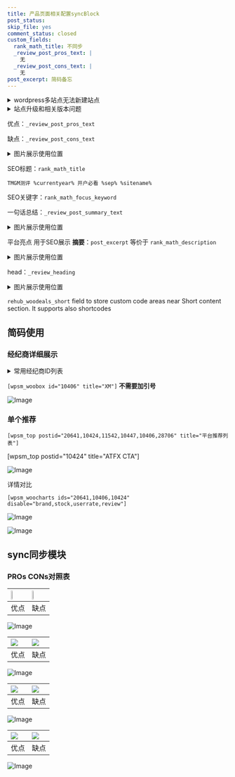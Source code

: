 ```yaml
---
title: 产品页面相关配置syncBlock
post_status: 
skip_file: yes
comment_status: closed
custom_fields:
  rank_math_title: 不同步
  _review_post_pros_text: |
    无
  _review_post_cons_text: |
    无
post_excerpt: 简码备忘
---
```

<details><summary>wordpress多站点无法新建站点</summary>

<li>和报错需要清理cookies一样的原因</li>
<li>wp-config.php里面<code>define( 'SUBDOMAIN_INSTALL', false );//子域名安装</code></li>
<li>新建子站点是用<code>define( 'SUBDOMAIN_INSTALL', true);//子域名安装</code> 完成以后，改成<code>false</code></li>
</details>

<details><summary>站点升级和相关版本问题</summary>

<p>wordpress：5.9.9
woocommerce：7.5.1
出现问题的地方：主题选项里面>><strong>Product layout >>compact style</strong></p>
<p>如何出现没有用过的字段 导致无法保存。先导出配置 然后进行修改，后面再次恢复即可。</p>
<p>出现部分字段无法显示时，需要返回默认布局后，对产品进行保存就好了。</p>
<p></p>
</details>

优点：`_review_post_pros_text`

缺点：`_review_post_cons_text`

<details><summary>图片展示使用位置</summary>

<img src="https://prod-files-secure.s3.us-west-2.amazonaws.com/39ed1227-6d7d-4570-be36-9ccd4a2c4241/f51d3d83-55d4-4bdf-9604-f37ec77ab556/Untitled.png?X-Amz-Algorithm=AWS4-HMAC-SHA256&X-Amz-Content-Sha256=UNSIGNED-PAYLOAD&X-Amz-Credential=ASIAZI2LB4663EIOIMTD%2F20250626%2Fus-west-2%2Fs3%2Faws4_request&X-Amz-Date=20250626T045516Z&X-Amz-Expires=3600&X-Amz-Security-Token=IQoJb3JpZ2luX2VjEF0aCXVzLXdlc3QtMiJHMEUCIDD8VM8pgqROuMbKii4NXhJizYXVCGoi4rSzqxvilqloAiEA8VFKgLVD%2B4ZIKVxu5RGyLr82oqFpJaPJVmV2jRedjfUq%2FwMIVRAAGgw2Mzc0MjMxODM4MDUiDLFoAj9Nc3LF5Jo4hyrcA8UB4VZE%2B4Yn%2F5D6Zrm9S0uD9wEFuKdfVjS6PMUUPP2srzfBtPAxMw3%2Fybq0kiUrCTbv99qmCii%2FWXsxcUjapi5WbIUxm2RrfV7LGUHtJPQb%2BOXwpP%2BrvJ8gr%2F0HjFbiLpgIEla0nFPl%2BGOAUdw0A2UE1uNMVANjfC2FmLLsHnv%2F98hIQuFY%2FDhx2UllNN4cjy3j9S%2BXdIs%2B%2B%2F5ya7lgpKxviHL6ChHXJXJjYCP%2FgY0rYymPA7U39tVd2HHqedWc8iPD8jUF6UOugT0VFLjbAOsMDsHZQUct7buFnEX4ul5Djwp8zUIRpeg4%2FTNgmAInobVy%2FoQV%2BY2xmsKlhIng71AzoLKM%2BwMGgijtNM%2BODVASfJiDEjOvMq381y5KMTCMDf%2BQgrxGxtUyQ0N9oJyl74wENyy5J%2BX6vLqppvB0Vgil8TZFXnxqQ1y%2FuUZlP9AW9A6RZvNyO5Vu6v%2F43naGRgsPvRisNCXHt9KVCskI40yzqIH7jNnm9PI%2BFgdx1TvzzNX8%2FwKtnikl3cQ1TzhakX%2BmLR4akM0I7ANCeMalgN57NwXyLAA3JC3DbeJ6cr9JUXHacRA4qwbAw2oZ9bP7MOyQ2vmKLS4eE4JlN7fZI3bbzmOf3AjfFbd9mdFLMMiW88IGOqUBb3a8Mi5yqLXacahHIbQXAcCnhvd2LEvV%2B%2FguSYc8w5MQncGVCwmQLhI%2FY0ro55von%2FXng4Qg17WrKJPNa7n8fg2i2oNunOg7KyE5ZspmAU%2BIADkyRa5MkV9DEQzNf934NwYYbxzSxmiSy1WkAv3hwcb55F1WdGEGCFZBUK6RkUyEVkmmkcWUk2KQNt1rJ6YjvtWF0ZlfErjTnwrX0dEv7EYAH0ON&X-Amz-Signature=134f55fc258dcd55dc516b2e2747e9dc87a07fc1cd63e9a06a9c837ec4148ba1&X-Amz-SignedHeaders=host&x-amz-checksum-mode=ENABLED&x-id=GetObject" alt="Image">
</details>

SEO标题：`rank_math_title`

`TMGM测评 %currentyear% 开户必看 %sep% %sitename%`

SEO关键字：`rank_math_focus_keyword`

一句话总结：`_review_post_summary_text`

<details><summary>图片展示使用位置</summary>

<img src="https://prod-files-secure.s3.us-west-2.amazonaws.com/39ed1227-6d7d-4570-be36-9ccd4a2c4241/4b96a922-296c-4f4e-8630-d1c870cbce01/Untitled.png?X-Amz-Algorithm=AWS4-HMAC-SHA256&X-Amz-Content-Sha256=UNSIGNED-PAYLOAD&X-Amz-Credential=ASIAZI2LB466TYG7PRWC%2F20250626%2Fus-west-2%2Fs3%2Faws4_request&X-Amz-Date=20250626T045517Z&X-Amz-Expires=3600&X-Amz-Security-Token=IQoJb3JpZ2luX2VjEF0aCXVzLXdlc3QtMiJHMEUCIFk0i3m0MACQPVjmA50eodlhUReJxgOyBEZwtKPUf5RkAiEAzst0AuddC4YssC%2FrxmJzFu3SXWvcG211FWfaKoGmyQIq%2FwMIVRAAGgw2Mzc0MjMxODM4MDUiDADgNla4Mwm09dAh8ircA5j3mk0HGwl%2B3weu47XcmPHZfYVz%2BeuRltBUJUgcVK8rjkVA1ZcSQRjZ%2BX7fbLmkVxLh40L7%2FfijeEN7V0RSQAQXSyCr%2FWLPZQWYjA2rCKrd0AUR4J0kiu2fvNaT5J34thKx3vKXqIF%2BWozY%2BTzDmZVo1cQttVId1Mu6m1V%2FN%2BpengIAVmpM7XnCCOf811tuYuzFStf3y%2F1G8I%2BsW873%2F0xsdy79AvpGig0ZN04no6X5F2oAZh6ISzdb4tpIatpQKT7cSsBoCROHek1V3zWo2n2kgtrN3Q94DsUG0mIYtPp%2BrZRGHL4PU919RBuW05TrCo%2Fxcm7pkYt5MlkIqfJMzaIKNLhY0MzNrfJNJNQPGormZON1qFHHut7vL2i%2B%2FgPBbJQNr3cxGxmHhpcl7uVqdn0MD%2F8n0JBwQTokSN4ctMxG%2FJQ%2BnX0N4ZkPUiQtmRbeigTxKuhru8AUVsEUmY3hikLf7SBmcKDOyGWKAn9ArwdViC8KNnfexgb5q1sq41akW4CnVFGcZwiIjmKMJfr%2Bg79fmJTQYPyg0J1rKDg4YY43alzVSx5t8xUPVuekU1V6m9Bq21fCow3e%2FtX1MLoAYR7kdw2biY3DdEvOLKrVgXTW5ScFg523Rt8JNqqPMIyW88IGOqUBe8ejHQ54DGqDll7Hmlod1KX5rDjfE%2FpELjPI5myBSVahQQRW0B2eA%2BoBOf5icpxquC6Vra%2BtQ9lwg9l3fd%2BJ8Qsn2%2BQqO9fMkRPqPXRaQKVjPgmSl1oPr8UMAv99dmhCETAZIXaMVYUWf0LE5jSkhR6tzQyTyMKPXQFqJ8EP%2B8KNfRSUlHY5SucBa8kGEtYnRyxvubJeUO%2B1nRQoWU%2FZ4nG0KF%2FQ&X-Amz-Signature=6271add9caaf77842c2d2fdb5bf4946b1ff2ac7b730929f5d19ec4332befe141&X-Amz-SignedHeaders=host&x-amz-checksum-mode=ENABLED&x-id=GetObject" alt="Image">
</details>

平台亮点 用于SEO展示 **摘要**：`post_excerpt`  等价于 `rank_math_description`

<details><summary>图片展示使用位置</summary>

<img src="https://prod-files-secure.s3.us-west-2.amazonaws.com/39ed1227-6d7d-4570-be36-9ccd4a2c4241/1ee11f63-b60a-4dfe-a7a7-d58ff23b5d88/Untitled.png?X-Amz-Algorithm=AWS4-HMAC-SHA256&X-Amz-Content-Sha256=UNSIGNED-PAYLOAD&X-Amz-Credential=ASIAZI2LB4662H7ECXEG%2F20250626%2Fus-west-2%2Fs3%2Faws4_request&X-Amz-Date=20250626T045517Z&X-Amz-Expires=3600&X-Amz-Security-Token=IQoJb3JpZ2luX2VjEF0aCXVzLXdlc3QtMiJHMEUCIAkSj5uwwQIjoY9gOmxKLktADW1a9B%2BEwJUdhw3RIOShAiEA9gqSNK4sEiA5Wlf%2Bsv1uKifcSzwOTIky5BAoDeGtQTEq%2FwMIVhAAGgw2Mzc0MjMxODM4MDUiDMlRQzTz5j6RmV6H%2BSrcA%2BjE6u9SKgqA9qRYTnbHvzK%2BEu%2FvgCGyPRrlhdyF1%2BqV%2FYZunw3%2BgIGlyHjSwx%2B5mRPW8JAZ67jQhWouhWkl21kSFM4hnDmKcA8qo7GgpN5ZxYcu9Bz2bhfMYgY2fSq4Ucui4j8HuyrNnSJHlMYiNL1M6uzXeSfA3CuX1QYpVyoHwY3ICIGqd5SwFn9iMqydl7NsxeQHH5rei0kA1PWY%2Bu242b5%2Br2l2CjbQ5xRFwh4p5sOw%2BZ73Vsge8o3EWEOVx41ObwCZ2D%2BZwvW47L%2FnAfJZhdR4a4F4mXQBuYoXO7iuP6KjMz6%2BP60oziI6SFXIiWNAXMXTfS%2FSrZvbxY4NcgYfwednrUDAVKIUYaznhzIOwnkHMZKQWytnsVypPKN3G%2F%2B%2Fd9eisgbvjyvRfNCESp5T%2BEqb1JxrDvWCTPWwnNKD%2FGhzezSYd%2FwoObcA3j8dabfdpaKBAZXkhxeCk29mmEBhRLecGANj3tY96qGZ6xXClQMdxEEbeO8ghWUMKTLLm6xthuQl9J%2FzX06g%2B%2B4OMwef5htgx0S5MAUMBzLMJy2miOrYdeApmGdfTJdB%2BoiHg7fEOocUyZ8hmI7nEm05blWdJgkamrdmy0MjLR8J1ZgHqclTJDCSThIkRXxCMJOW88IGOqUB8kg20AYL7FRW0To05R8xrwcCuIGFDRIvMaGRSebk0fk2nbWW6mxM7vwTrn%2FqmSQh%2F5cQBNvYQL6Y3opjRcq6m06lNibgfMjE8w6nZ1GC0qN1c6YTS9uWhUrgdNr673QpkjG2HgcXrS4%2BE13jQMAUFoZ%2FcoohiLHgSEfWSYwDJE8kFdFZH0l4X6xm%2FFblGxkrr4I3oXTiaCn8aAKwwXocC2JeuwTs&X-Amz-Signature=f32d4e10a4c34293f2c02b6854ff10691e754e538568c8daf925ce312560065c&X-Amz-SignedHeaders=host&x-amz-checksum-mode=ENABLED&x-id=GetObject" alt="Image">
<img src="https://prod-files-secure.s3.us-west-2.amazonaws.com/39ed1227-6d7d-4570-be36-9ccd4a2c4241/ad4118b5-78d8-4fbe-801e-3b29b5d99c01/Untitled.png?X-Amz-Algorithm=AWS4-HMAC-SHA256&X-Amz-Content-Sha256=UNSIGNED-PAYLOAD&X-Amz-Credential=ASIAZI2LB4662H7ECXEG%2F20250626%2Fus-west-2%2Fs3%2Faws4_request&X-Amz-Date=20250626T045517Z&X-Amz-Expires=3600&X-Amz-Security-Token=IQoJb3JpZ2luX2VjEF0aCXVzLXdlc3QtMiJHMEUCIAkSj5uwwQIjoY9gOmxKLktADW1a9B%2BEwJUdhw3RIOShAiEA9gqSNK4sEiA5Wlf%2Bsv1uKifcSzwOTIky5BAoDeGtQTEq%2FwMIVhAAGgw2Mzc0MjMxODM4MDUiDMlRQzTz5j6RmV6H%2BSrcA%2BjE6u9SKgqA9qRYTnbHvzK%2BEu%2FvgCGyPRrlhdyF1%2BqV%2FYZunw3%2BgIGlyHjSwx%2B5mRPW8JAZ67jQhWouhWkl21kSFM4hnDmKcA8qo7GgpN5ZxYcu9Bz2bhfMYgY2fSq4Ucui4j8HuyrNnSJHlMYiNL1M6uzXeSfA3CuX1QYpVyoHwY3ICIGqd5SwFn9iMqydl7NsxeQHH5rei0kA1PWY%2Bu242b5%2Br2l2CjbQ5xRFwh4p5sOw%2BZ73Vsge8o3EWEOVx41ObwCZ2D%2BZwvW47L%2FnAfJZhdR4a4F4mXQBuYoXO7iuP6KjMz6%2BP60oziI6SFXIiWNAXMXTfS%2FSrZvbxY4NcgYfwednrUDAVKIUYaznhzIOwnkHMZKQWytnsVypPKN3G%2F%2B%2Fd9eisgbvjyvRfNCESp5T%2BEqb1JxrDvWCTPWwnNKD%2FGhzezSYd%2FwoObcA3j8dabfdpaKBAZXkhxeCk29mmEBhRLecGANj3tY96qGZ6xXClQMdxEEbeO8ghWUMKTLLm6xthuQl9J%2FzX06g%2B%2B4OMwef5htgx0S5MAUMBzLMJy2miOrYdeApmGdfTJdB%2BoiHg7fEOocUyZ8hmI7nEm05blWdJgkamrdmy0MjLR8J1ZgHqclTJDCSThIkRXxCMJOW88IGOqUB8kg20AYL7FRW0To05R8xrwcCuIGFDRIvMaGRSebk0fk2nbWW6mxM7vwTrn%2FqmSQh%2F5cQBNvYQL6Y3opjRcq6m06lNibgfMjE8w6nZ1GC0qN1c6YTS9uWhUrgdNr673QpkjG2HgcXrS4%2BE13jQMAUFoZ%2FcoohiLHgSEfWSYwDJE8kFdFZH0l4X6xm%2FFblGxkrr4I3oXTiaCn8aAKwwXocC2JeuwTs&X-Amz-Signature=8fca6b9f40be4554c6bfa814bea177e826e96e764989fda424726d15eb5f1b3e&X-Amz-SignedHeaders=host&x-amz-checksum-mode=ENABLED&x-id=GetObject" alt="Image">
<img src="https://prod-files-secure.s3.us-west-2.amazonaws.com/39ed1227-6d7d-4570-be36-9ccd4a2c4241/a38cf7c9-a79c-4b64-9e94-13589fe0758b/Untitled.png?X-Amz-Algorithm=AWS4-HMAC-SHA256&X-Amz-Content-Sha256=UNSIGNED-PAYLOAD&X-Amz-Credential=ASIAZI2LB4662H7ECXEG%2F20250626%2Fus-west-2%2Fs3%2Faws4_request&X-Amz-Date=20250626T045517Z&X-Amz-Expires=3600&X-Amz-Security-Token=IQoJb3JpZ2luX2VjEF0aCXVzLXdlc3QtMiJHMEUCIAkSj5uwwQIjoY9gOmxKLktADW1a9B%2BEwJUdhw3RIOShAiEA9gqSNK4sEiA5Wlf%2Bsv1uKifcSzwOTIky5BAoDeGtQTEq%2FwMIVhAAGgw2Mzc0MjMxODM4MDUiDMlRQzTz5j6RmV6H%2BSrcA%2BjE6u9SKgqA9qRYTnbHvzK%2BEu%2FvgCGyPRrlhdyF1%2BqV%2FYZunw3%2BgIGlyHjSwx%2B5mRPW8JAZ67jQhWouhWkl21kSFM4hnDmKcA8qo7GgpN5ZxYcu9Bz2bhfMYgY2fSq4Ucui4j8HuyrNnSJHlMYiNL1M6uzXeSfA3CuX1QYpVyoHwY3ICIGqd5SwFn9iMqydl7NsxeQHH5rei0kA1PWY%2Bu242b5%2Br2l2CjbQ5xRFwh4p5sOw%2BZ73Vsge8o3EWEOVx41ObwCZ2D%2BZwvW47L%2FnAfJZhdR4a4F4mXQBuYoXO7iuP6KjMz6%2BP60oziI6SFXIiWNAXMXTfS%2FSrZvbxY4NcgYfwednrUDAVKIUYaznhzIOwnkHMZKQWytnsVypPKN3G%2F%2B%2Fd9eisgbvjyvRfNCESp5T%2BEqb1JxrDvWCTPWwnNKD%2FGhzezSYd%2FwoObcA3j8dabfdpaKBAZXkhxeCk29mmEBhRLecGANj3tY96qGZ6xXClQMdxEEbeO8ghWUMKTLLm6xthuQl9J%2FzX06g%2B%2B4OMwef5htgx0S5MAUMBzLMJy2miOrYdeApmGdfTJdB%2BoiHg7fEOocUyZ8hmI7nEm05blWdJgkamrdmy0MjLR8J1ZgHqclTJDCSThIkRXxCMJOW88IGOqUB8kg20AYL7FRW0To05R8xrwcCuIGFDRIvMaGRSebk0fk2nbWW6mxM7vwTrn%2FqmSQh%2F5cQBNvYQL6Y3opjRcq6m06lNibgfMjE8w6nZ1GC0qN1c6YTS9uWhUrgdNr673QpkjG2HgcXrS4%2BE13jQMAUFoZ%2FcoohiLHgSEfWSYwDJE8kFdFZH0l4X6xm%2FFblGxkrr4I3oXTiaCn8aAKwwXocC2JeuwTs&X-Amz-Signature=64612b2d9de917a6855e4e32fb5d8e99f3862ae49b0f6d78529545defadeba7c&X-Amz-SignedHeaders=host&x-amz-checksum-mode=ENABLED&x-id=GetObject" alt="Image">
<img src="https://prod-files-secure.s3.us-west-2.amazonaws.com/39ed1227-6d7d-4570-be36-9ccd4a2c4241/7da6fc1e-d2ac-42ae-8c75-cb5749aa18f6/Untitled.png?X-Amz-Algorithm=AWS4-HMAC-SHA256&X-Amz-Content-Sha256=UNSIGNED-PAYLOAD&X-Amz-Credential=ASIAZI2LB4662H7ECXEG%2F20250626%2Fus-west-2%2Fs3%2Faws4_request&X-Amz-Date=20250626T045517Z&X-Amz-Expires=3600&X-Amz-Security-Token=IQoJb3JpZ2luX2VjEF0aCXVzLXdlc3QtMiJHMEUCIAkSj5uwwQIjoY9gOmxKLktADW1a9B%2BEwJUdhw3RIOShAiEA9gqSNK4sEiA5Wlf%2Bsv1uKifcSzwOTIky5BAoDeGtQTEq%2FwMIVhAAGgw2Mzc0MjMxODM4MDUiDMlRQzTz5j6RmV6H%2BSrcA%2BjE6u9SKgqA9qRYTnbHvzK%2BEu%2FvgCGyPRrlhdyF1%2BqV%2FYZunw3%2BgIGlyHjSwx%2B5mRPW8JAZ67jQhWouhWkl21kSFM4hnDmKcA8qo7GgpN5ZxYcu9Bz2bhfMYgY2fSq4Ucui4j8HuyrNnSJHlMYiNL1M6uzXeSfA3CuX1QYpVyoHwY3ICIGqd5SwFn9iMqydl7NsxeQHH5rei0kA1PWY%2Bu242b5%2Br2l2CjbQ5xRFwh4p5sOw%2BZ73Vsge8o3EWEOVx41ObwCZ2D%2BZwvW47L%2FnAfJZhdR4a4F4mXQBuYoXO7iuP6KjMz6%2BP60oziI6SFXIiWNAXMXTfS%2FSrZvbxY4NcgYfwednrUDAVKIUYaznhzIOwnkHMZKQWytnsVypPKN3G%2F%2B%2Fd9eisgbvjyvRfNCESp5T%2BEqb1JxrDvWCTPWwnNKD%2FGhzezSYd%2FwoObcA3j8dabfdpaKBAZXkhxeCk29mmEBhRLecGANj3tY96qGZ6xXClQMdxEEbeO8ghWUMKTLLm6xthuQl9J%2FzX06g%2B%2B4OMwef5htgx0S5MAUMBzLMJy2miOrYdeApmGdfTJdB%2BoiHg7fEOocUyZ8hmI7nEm05blWdJgkamrdmy0MjLR8J1ZgHqclTJDCSThIkRXxCMJOW88IGOqUB8kg20AYL7FRW0To05R8xrwcCuIGFDRIvMaGRSebk0fk2nbWW6mxM7vwTrn%2FqmSQh%2F5cQBNvYQL6Y3opjRcq6m06lNibgfMjE8w6nZ1GC0qN1c6YTS9uWhUrgdNr673QpkjG2HgcXrS4%2BE13jQMAUFoZ%2FcoohiLHgSEfWSYwDJE8kFdFZH0l4X6xm%2FFblGxkrr4I3oXTiaCn8aAKwwXocC2JeuwTs&X-Amz-Signature=8d12567d0007b7325a2c4d4b6f28fca4b9b53340acfd531fb72b1e34508375ae&X-Amz-SignedHeaders=host&x-amz-checksum-mode=ENABLED&x-id=GetObject" alt="Image">
<img src="https://prod-files-secure.s3.us-west-2.amazonaws.com/39ed1227-6d7d-4570-be36-9ccd4a2c4241/7e97f40a-eaee-47f5-b2f9-475f96808fa7/Untitled.png?X-Amz-Algorithm=AWS4-HMAC-SHA256&X-Amz-Content-Sha256=UNSIGNED-PAYLOAD&X-Amz-Credential=ASIAZI2LB4662H7ECXEG%2F20250626%2Fus-west-2%2Fs3%2Faws4_request&X-Amz-Date=20250626T045517Z&X-Amz-Expires=3600&X-Amz-Security-Token=IQoJb3JpZ2luX2VjEF0aCXVzLXdlc3QtMiJHMEUCIAkSj5uwwQIjoY9gOmxKLktADW1a9B%2BEwJUdhw3RIOShAiEA9gqSNK4sEiA5Wlf%2Bsv1uKifcSzwOTIky5BAoDeGtQTEq%2FwMIVhAAGgw2Mzc0MjMxODM4MDUiDMlRQzTz5j6RmV6H%2BSrcA%2BjE6u9SKgqA9qRYTnbHvzK%2BEu%2FvgCGyPRrlhdyF1%2BqV%2FYZunw3%2BgIGlyHjSwx%2B5mRPW8JAZ67jQhWouhWkl21kSFM4hnDmKcA8qo7GgpN5ZxYcu9Bz2bhfMYgY2fSq4Ucui4j8HuyrNnSJHlMYiNL1M6uzXeSfA3CuX1QYpVyoHwY3ICIGqd5SwFn9iMqydl7NsxeQHH5rei0kA1PWY%2Bu242b5%2Br2l2CjbQ5xRFwh4p5sOw%2BZ73Vsge8o3EWEOVx41ObwCZ2D%2BZwvW47L%2FnAfJZhdR4a4F4mXQBuYoXO7iuP6KjMz6%2BP60oziI6SFXIiWNAXMXTfS%2FSrZvbxY4NcgYfwednrUDAVKIUYaznhzIOwnkHMZKQWytnsVypPKN3G%2F%2B%2Fd9eisgbvjyvRfNCESp5T%2BEqb1JxrDvWCTPWwnNKD%2FGhzezSYd%2FwoObcA3j8dabfdpaKBAZXkhxeCk29mmEBhRLecGANj3tY96qGZ6xXClQMdxEEbeO8ghWUMKTLLm6xthuQl9J%2FzX06g%2B%2B4OMwef5htgx0S5MAUMBzLMJy2miOrYdeApmGdfTJdB%2BoiHg7fEOocUyZ8hmI7nEm05blWdJgkamrdmy0MjLR8J1ZgHqclTJDCSThIkRXxCMJOW88IGOqUB8kg20AYL7FRW0To05R8xrwcCuIGFDRIvMaGRSebk0fk2nbWW6mxM7vwTrn%2FqmSQh%2F5cQBNvYQL6Y3opjRcq6m06lNibgfMjE8w6nZ1GC0qN1c6YTS9uWhUrgdNr673QpkjG2HgcXrS4%2BE13jQMAUFoZ%2FcoohiLHgSEfWSYwDJE8kFdFZH0l4X6xm%2FFblGxkrr4I3oXTiaCn8aAKwwXocC2JeuwTs&X-Amz-Signature=b3a29eda135f4d579742b16fc3891e3d451b64816c8ddcbf7d691b13491ba2be&X-Amz-SignedHeaders=host&x-amz-checksum-mode=ENABLED&x-id=GetObject" alt="Image">
</details>

head：`_review_heading`

<details><summary>图片展示使用位置</summary>

<img src="https://prod-files-secure.s3.us-west-2.amazonaws.com/39ed1227-6d7d-4570-be36-9ccd4a2c4241/3a4650ad-9887-415c-889a-edd51fa54f27/Untitled.png?X-Amz-Algorithm=AWS4-HMAC-SHA256&X-Amz-Content-Sha256=UNSIGNED-PAYLOAD&X-Amz-Credential=ASIAZI2LB4664BNBYMBV%2F20250626%2Fus-west-2%2Fs3%2Faws4_request&X-Amz-Date=20250626T045518Z&X-Amz-Expires=3600&X-Amz-Security-Token=IQoJb3JpZ2luX2VjEF0aCXVzLXdlc3QtMiJHMEUCIQCWbafszwKUY25zDFoU1UGm5Rqgq8IreslXcSzE3%2BSHMQIgOdxlWWKV8j6YOCTOOanhezDQHN6WiSzJU6ZoMTd9PYYq%2FwMIVRAAGgw2Mzc0MjMxODM4MDUiDDzhxEO1WAVb8yHSPCrcAyGj0Ki0m8z9Qd9ymnRAeACiHKbc7F1NTB0qVxKXb9RWAYF0MDcB651vEGuu%2BrwBnqaUX2TPZpOSCHSVRcbSGFIoi0ktLXttrNhD580a42OppQqWLFmfP8IhTZYckqL953yuJNYbezNq%2B7MeuRF6vaRU%2Fo2tUbHBZh5ZrvKt3G1mt1kpGKU0YbtuPQS9b4F1BI7xgJR7D1yGOp6Sy3BwiPvkHk2pIpnwYVKb8OXIR5Ju7nVfZkPgEq%2BhqvPasSacRvk5vywLdUoa3iQGFNbD9pob5XRn88Oynq4njzJ%2BHTiq8SOLUPiuo%2Bql%2Bz9f9Ju1g%2FlPAarGgDcs4YyCxVromrT8eTtW1hk%2F1SMOVJfxN0wfrJMKwCyumRbN33t3dDrLi17KZ1T0UUlPBZ3q5rFPXpqW6g2QLTqzswzBQfiy7GyT03Oe12KBcNlLWiLYSGUHo8u3%2F7XQT2Sr0OMnuXXk4qnWULD86tfg9zetkeuUZEo%2BUAK3G9%2FvxX%2FhSYhchLglMSFW617n3KB7hkuhoQ2%2BsXMshRRYxIHaaA2I4gBFBXxe8zAbWbiU05OBNqyOI%2FMBaqpsj3A%2FqiNjYtYHEIcvmqe6taosj%2BN78PYPP8iXua5VG%2Bb65hWiWm6xCwS%2FMPmV88IGOqUBiTKj7uy%2FD1S1mURjunezScP2Ho7kzSOuei0WV9jUXmCWL5JnTsiaxA4D647ZGoNl5MiAY0T576t0yY92Lg84AywNGR6cG%2BfVWaM%2FHNhBa2Wk7sfZkZaK%2FfHhume%2F2iUO4u%2Fmzq%2FtaOh1ntu5W%2Fi1Sxi1%2FixcRqSf%2BmVhc7SWMKbbYN1ezIs69kIj229fLXVfUn7%2Fa6BXjBrtK%2Fqf%2BTprAVeqT1Ds&X-Amz-Signature=664f16a226f4269dda65f2fa6afb99339a22654f1330797647e1fadb97e0de0a&X-Amz-SignedHeaders=host&x-amz-checksum-mode=ENABLED&x-id=GetObject" alt="Image">
</details>

`rehub_woodeals_short`	field to store custom code areas near Short content section. It supports also shortcodes



## 简码使用

### 经纪商详细展示

<details><summary>常用经纪商ID列表</summary>

<pre><code class="php">嘉盛 ===> 20641  [wpsm_woobox id="20641" title="嘉盛"]
易信easymarkets ===> 11542  [wpsm_woobox id="11542" title="易信easymarkets"]
ATFX外汇 ===> 10424  [wpsm_woobox id="10424" title="ATFX"]
XM ===> 10406  [wpsm_woobox id="10406" title="XM"]
TMGM ===> 29622  [wpsm_woobox id="29622" title="TMGM"]
HYCM ===> 10447  [wpsm_woobox id="10447" title="HYCM"]
fpmarkets澳福外汇 ===> 20639  [wpsm_woobox id="20639" title="fpmarkets澳福外汇"]</code></pre>
</details>

`[wpsm_woobox id="10406" title="XM"]` **不需要加引号**

![Image](https://prod-files-secure.s3.us-west-2.amazonaws.com/39ed1227-6d7d-4570-be36-9ccd4a2c4241/4f898f9d-0fa7-4e43-acd3-ac6bc7be575a/Untitled.png?X-Amz-Algorithm=AWS4-HMAC-SHA256&X-Amz-Content-Sha256=UNSIGNED-PAYLOAD&X-Amz-Credential=ASIAZI2LB466327QBMRT%2F20250626%2Fus-west-2%2Fs3%2Faws4_request&X-Amz-Date=20250626T045515Z&X-Amz-Expires=3600&X-Amz-Security-Token=IQoJb3JpZ2luX2VjEF0aCXVzLXdlc3QtMiJGMEQCIESjvZoeMehojIyVJEMmhCuvyzCOj12dM2uZW28vRyosAiAQhdy8y%2F0n1vi0epLYgYe8aoPx9GKNwRX55Vs8%2FCsW6Sr%2FAwhVEAAaDDYzNzQyMzE4MzgwNSIMkLpA8aIooC1E2e8RKtwDMueRAhKpsUyDbeRWjTuVzMc8YqCuK5fvYMMPRpHaIrps5yNwPvA4yNGifym0fqdFk2XV8ZuNAU%2Fkm0%2BFdIFbHffjntos9wNvmXdcs4ipWiu2BEGfA%2B1LxxC%2FZvm3R%2FCNrZxnRnZDzGA%2FSG%2BHJnKu2Qj7Rt%2F9FkAXjDuPyh%2F07ZMWNO8PmWBbLMyo48emWflsOZCPW9TA531myMZ9JcJGGnO9PWJRFXy%2FjhoJB5cZj67bgddMidxq2fomNUXSwzNBGPCism5QZRfZsRBAQRHgzsDmRHGH26pdzYpqhND6lrEdsdvF1i5nCsmHSrbZOjpNh3tbN4gNQ6m2DdALZu73Ki47jssBooQRkDPmwNRvKGzjn81BcD%2BoYVf90rFWkmh0MM9DJdzLIK2fAdc0dClXvQWEaxfqOZ5o2i5OtzY96fgk75Yq1djyc3QRGlJQth4vAEj9PNLk4QZKmtXvPC2lm8018NrlLkuu%2Bs9%2B%2FMwNqFMQBRmnTsH6O3pL%2BHpYxwGfrajIrgVBRzRdBYr875hdfg3bhVHi8EgjJ43GQh56b2cxrJvoi95zBGXo1IBStGWc8OT9vhqUwc%2F31%2FFPXaKvb8qnCKfNU6%2BzTOB5Iy5AmaPRfIR9mtbp0%2BMMakUwgZbzwgY6pgEaFHPzqdocW5D6tRvsaOI2JgGjLhgPJtHX6w7D8CfC7CbZsCGvk4aGiYWyEELw1lmhyTNuxAlFgY8T9g1QndpZaEhPxhG%2FmW2RYKxOkwDhbjYGPknEOCyVmYi%2BF1k7VZ34uvDE%2F4WLJY%2BQ5UmRley8dI9d5X%2FF%2FbNDru85JSJCvfLK6kf7I1qZjRUxGvmQeOrOFQV14oJ1bAHItlHfxaBotJhcIcoM&X-Amz-Signature=2cba58bfb84ec1cc398a2282d4d31a4f110bcf6db791a03ef4f8ae7cdbf3b904&X-Amz-SignedHeaders=host&x-amz-checksum-mode=ENABLED&x-id=GetObject)

### 单个推荐
`[wpsm_top postid="20641,10424,11542,10447,10406,28706" title="平台推荐列表"]`

[wpsm_top postid="10424" title="ATFX CTA"]

![Image](https://prod-files-secure.s3.us-west-2.amazonaws.com/39ed1227-6d7d-4570-be36-9ccd4a2c4241/5ac620dc-51a8-48b6-b55d-91f47299193c/Untitled.png?X-Amz-Algorithm=AWS4-HMAC-SHA256&X-Amz-Content-Sha256=UNSIGNED-PAYLOAD&X-Amz-Credential=ASIAZI2LB466327QBMRT%2F20250626%2Fus-west-2%2Fs3%2Faws4_request&X-Amz-Date=20250626T045515Z&X-Amz-Expires=3600&X-Amz-Security-Token=IQoJb3JpZ2luX2VjEF0aCXVzLXdlc3QtMiJGMEQCIESjvZoeMehojIyVJEMmhCuvyzCOj12dM2uZW28vRyosAiAQhdy8y%2F0n1vi0epLYgYe8aoPx9GKNwRX55Vs8%2FCsW6Sr%2FAwhVEAAaDDYzNzQyMzE4MzgwNSIMkLpA8aIooC1E2e8RKtwDMueRAhKpsUyDbeRWjTuVzMc8YqCuK5fvYMMPRpHaIrps5yNwPvA4yNGifym0fqdFk2XV8ZuNAU%2Fkm0%2BFdIFbHffjntos9wNvmXdcs4ipWiu2BEGfA%2B1LxxC%2FZvm3R%2FCNrZxnRnZDzGA%2FSG%2BHJnKu2Qj7Rt%2F9FkAXjDuPyh%2F07ZMWNO8PmWBbLMyo48emWflsOZCPW9TA531myMZ9JcJGGnO9PWJRFXy%2FjhoJB5cZj67bgddMidxq2fomNUXSwzNBGPCism5QZRfZsRBAQRHgzsDmRHGH26pdzYpqhND6lrEdsdvF1i5nCsmHSrbZOjpNh3tbN4gNQ6m2DdALZu73Ki47jssBooQRkDPmwNRvKGzjn81BcD%2BoYVf90rFWkmh0MM9DJdzLIK2fAdc0dClXvQWEaxfqOZ5o2i5OtzY96fgk75Yq1djyc3QRGlJQth4vAEj9PNLk4QZKmtXvPC2lm8018NrlLkuu%2Bs9%2B%2FMwNqFMQBRmnTsH6O3pL%2BHpYxwGfrajIrgVBRzRdBYr875hdfg3bhVHi8EgjJ43GQh56b2cxrJvoi95zBGXo1IBStGWc8OT9vhqUwc%2F31%2FFPXaKvb8qnCKfNU6%2BzTOB5Iy5AmaPRfIR9mtbp0%2BMMakUwgZbzwgY6pgEaFHPzqdocW5D6tRvsaOI2JgGjLhgPJtHX6w7D8CfC7CbZsCGvk4aGiYWyEELw1lmhyTNuxAlFgY8T9g1QndpZaEhPxhG%2FmW2RYKxOkwDhbjYGPknEOCyVmYi%2BF1k7VZ34uvDE%2F4WLJY%2BQ5UmRley8dI9d5X%2FF%2FbNDru85JSJCvfLK6kf7I1qZjRUxGvmQeOrOFQV14oJ1bAHItlHfxaBotJhcIcoM&X-Amz-Signature=7e672217f54dd29e14c548f4949884c099d8a3dc6eb8ad4710cc375f23018458&X-Amz-SignedHeaders=host&x-amz-checksum-mode=ENABLED&x-id=GetObject)

详情对比

`[wpsm_woocharts ids="20641,10406,10424" disable="brand,stock,userrate,review"]`

![Image](https://prod-files-secure.s3.us-west-2.amazonaws.com/39ed1227-6d7d-4570-be36-9ccd4a2c4241/bf3ba45f-b9f3-4295-8aef-b4a495fd25f4/Untitled.png?X-Amz-Algorithm=AWS4-HMAC-SHA256&X-Amz-Content-Sha256=UNSIGNED-PAYLOAD&X-Amz-Credential=ASIAZI2LB466327QBMRT%2F20250626%2Fus-west-2%2Fs3%2Faws4_request&X-Amz-Date=20250626T045515Z&X-Amz-Expires=3600&X-Amz-Security-Token=IQoJb3JpZ2luX2VjEF0aCXVzLXdlc3QtMiJGMEQCIESjvZoeMehojIyVJEMmhCuvyzCOj12dM2uZW28vRyosAiAQhdy8y%2F0n1vi0epLYgYe8aoPx9GKNwRX55Vs8%2FCsW6Sr%2FAwhVEAAaDDYzNzQyMzE4MzgwNSIMkLpA8aIooC1E2e8RKtwDMueRAhKpsUyDbeRWjTuVzMc8YqCuK5fvYMMPRpHaIrps5yNwPvA4yNGifym0fqdFk2XV8ZuNAU%2Fkm0%2BFdIFbHffjntos9wNvmXdcs4ipWiu2BEGfA%2B1LxxC%2FZvm3R%2FCNrZxnRnZDzGA%2FSG%2BHJnKu2Qj7Rt%2F9FkAXjDuPyh%2F07ZMWNO8PmWBbLMyo48emWflsOZCPW9TA531myMZ9JcJGGnO9PWJRFXy%2FjhoJB5cZj67bgddMidxq2fomNUXSwzNBGPCism5QZRfZsRBAQRHgzsDmRHGH26pdzYpqhND6lrEdsdvF1i5nCsmHSrbZOjpNh3tbN4gNQ6m2DdALZu73Ki47jssBooQRkDPmwNRvKGzjn81BcD%2BoYVf90rFWkmh0MM9DJdzLIK2fAdc0dClXvQWEaxfqOZ5o2i5OtzY96fgk75Yq1djyc3QRGlJQth4vAEj9PNLk4QZKmtXvPC2lm8018NrlLkuu%2Bs9%2B%2FMwNqFMQBRmnTsH6O3pL%2BHpYxwGfrajIrgVBRzRdBYr875hdfg3bhVHi8EgjJ43GQh56b2cxrJvoi95zBGXo1IBStGWc8OT9vhqUwc%2F31%2FFPXaKvb8qnCKfNU6%2BzTOB5Iy5AmaPRfIR9mtbp0%2BMMakUwgZbzwgY6pgEaFHPzqdocW5D6tRvsaOI2JgGjLhgPJtHX6w7D8CfC7CbZsCGvk4aGiYWyEELw1lmhyTNuxAlFgY8T9g1QndpZaEhPxhG%2FmW2RYKxOkwDhbjYGPknEOCyVmYi%2BF1k7VZ34uvDE%2F4WLJY%2BQ5UmRley8dI9d5X%2FF%2FbNDru85JSJCvfLK6kf7I1qZjRUxGvmQeOrOFQV14oJ1bAHItlHfxaBotJhcIcoM&X-Amz-Signature=bb679942dfa05ce84c2124abeece940eaba863b6d9cdc9152b2288727fc08909&X-Amz-SignedHeaders=host&x-amz-checksum-mode=ENABLED&x-id=GetObject)

![Image](https://prod-files-secure.s3.us-west-2.amazonaws.com/39ed1227-6d7d-4570-be36-9ccd4a2c4241/30bc56ef-f383-4b48-9768-2ebc9e436ec0/Untitled.png?X-Amz-Algorithm=AWS4-HMAC-SHA256&X-Amz-Content-Sha256=UNSIGNED-PAYLOAD&X-Amz-Credential=ASIAZI2LB466327QBMRT%2F20250626%2Fus-west-2%2Fs3%2Faws4_request&X-Amz-Date=20250626T045515Z&X-Amz-Expires=3600&X-Amz-Security-Token=IQoJb3JpZ2luX2VjEF0aCXVzLXdlc3QtMiJGMEQCIESjvZoeMehojIyVJEMmhCuvyzCOj12dM2uZW28vRyosAiAQhdy8y%2F0n1vi0epLYgYe8aoPx9GKNwRX55Vs8%2FCsW6Sr%2FAwhVEAAaDDYzNzQyMzE4MzgwNSIMkLpA8aIooC1E2e8RKtwDMueRAhKpsUyDbeRWjTuVzMc8YqCuK5fvYMMPRpHaIrps5yNwPvA4yNGifym0fqdFk2XV8ZuNAU%2Fkm0%2BFdIFbHffjntos9wNvmXdcs4ipWiu2BEGfA%2B1LxxC%2FZvm3R%2FCNrZxnRnZDzGA%2FSG%2BHJnKu2Qj7Rt%2F9FkAXjDuPyh%2F07ZMWNO8PmWBbLMyo48emWflsOZCPW9TA531myMZ9JcJGGnO9PWJRFXy%2FjhoJB5cZj67bgddMidxq2fomNUXSwzNBGPCism5QZRfZsRBAQRHgzsDmRHGH26pdzYpqhND6lrEdsdvF1i5nCsmHSrbZOjpNh3tbN4gNQ6m2DdALZu73Ki47jssBooQRkDPmwNRvKGzjn81BcD%2BoYVf90rFWkmh0MM9DJdzLIK2fAdc0dClXvQWEaxfqOZ5o2i5OtzY96fgk75Yq1djyc3QRGlJQth4vAEj9PNLk4QZKmtXvPC2lm8018NrlLkuu%2Bs9%2B%2FMwNqFMQBRmnTsH6O3pL%2BHpYxwGfrajIrgVBRzRdBYr875hdfg3bhVHi8EgjJ43GQh56b2cxrJvoi95zBGXo1IBStGWc8OT9vhqUwc%2F31%2FFPXaKvb8qnCKfNU6%2BzTOB5Iy5AmaPRfIR9mtbp0%2BMMakUwgZbzwgY6pgEaFHPzqdocW5D6tRvsaOI2JgGjLhgPJtHX6w7D8CfC7CbZsCGvk4aGiYWyEELw1lmhyTNuxAlFgY8T9g1QndpZaEhPxhG%2FmW2RYKxOkwDhbjYGPknEOCyVmYi%2BF1k7VZ34uvDE%2F4WLJY%2BQ5UmRley8dI9d5X%2FF%2FbNDru85JSJCvfLK6kf7I1qZjRUxGvmQeOrOFQV14oJ1bAHItlHfxaBotJhcIcoM&X-Amz-Signature=edd3e9e737c02c0f12bd68096a5082436cdacc76e90f0a4177f792b00cd248ff&X-Amz-SignedHeaders=host&x-amz-checksum-mode=ENABLED&x-id=GetObject)

## sync同步模块

### PROs CONs对照表

| <img src="https://cdn.ifttt.fun/gh/jarlin8/OSS@main/icons/customize/pros.svg" height="auto" width="37.3%"> | <img src="https://cdn.ifttt.fun/gh/jarlin8/OSS@main/icons/customize/cons.svg" height="auto" width="28.8%"> |
| :--- | :--- |
| 优点 | 缺点 |

![Image](https://prod-files-secure.s3.us-west-2.amazonaws.com/39ed1227-6d7d-4570-be36-9ccd4a2c4241/8742b755-dfb5-4004-9a5f-d6e561664bd8/Untitled.png?X-Amz-Algorithm=AWS4-HMAC-SHA256&X-Amz-Content-Sha256=UNSIGNED-PAYLOAD&X-Amz-Credential=ASIAZI2LB466327QBMRT%2F20250626%2Fus-west-2%2Fs3%2Faws4_request&X-Amz-Date=20250626T045515Z&X-Amz-Expires=3600&X-Amz-Security-Token=IQoJb3JpZ2luX2VjEF0aCXVzLXdlc3QtMiJGMEQCIESjvZoeMehojIyVJEMmhCuvyzCOj12dM2uZW28vRyosAiAQhdy8y%2F0n1vi0epLYgYe8aoPx9GKNwRX55Vs8%2FCsW6Sr%2FAwhVEAAaDDYzNzQyMzE4MzgwNSIMkLpA8aIooC1E2e8RKtwDMueRAhKpsUyDbeRWjTuVzMc8YqCuK5fvYMMPRpHaIrps5yNwPvA4yNGifym0fqdFk2XV8ZuNAU%2Fkm0%2BFdIFbHffjntos9wNvmXdcs4ipWiu2BEGfA%2B1LxxC%2FZvm3R%2FCNrZxnRnZDzGA%2FSG%2BHJnKu2Qj7Rt%2F9FkAXjDuPyh%2F07ZMWNO8PmWBbLMyo48emWflsOZCPW9TA531myMZ9JcJGGnO9PWJRFXy%2FjhoJB5cZj67bgddMidxq2fomNUXSwzNBGPCism5QZRfZsRBAQRHgzsDmRHGH26pdzYpqhND6lrEdsdvF1i5nCsmHSrbZOjpNh3tbN4gNQ6m2DdALZu73Ki47jssBooQRkDPmwNRvKGzjn81BcD%2BoYVf90rFWkmh0MM9DJdzLIK2fAdc0dClXvQWEaxfqOZ5o2i5OtzY96fgk75Yq1djyc3QRGlJQth4vAEj9PNLk4QZKmtXvPC2lm8018NrlLkuu%2Bs9%2B%2FMwNqFMQBRmnTsH6O3pL%2BHpYxwGfrajIrgVBRzRdBYr875hdfg3bhVHi8EgjJ43GQh56b2cxrJvoi95zBGXo1IBStGWc8OT9vhqUwc%2F31%2FFPXaKvb8qnCKfNU6%2BzTOB5Iy5AmaPRfIR9mtbp0%2BMMakUwgZbzwgY6pgEaFHPzqdocW5D6tRvsaOI2JgGjLhgPJtHX6w7D8CfC7CbZsCGvk4aGiYWyEELw1lmhyTNuxAlFgY8T9g1QndpZaEhPxhG%2FmW2RYKxOkwDhbjYGPknEOCyVmYi%2BF1k7VZ34uvDE%2F4WLJY%2BQ5UmRley8dI9d5X%2FF%2FbNDru85JSJCvfLK6kf7I1qZjRUxGvmQeOrOFQV14oJ1bAHItlHfxaBotJhcIcoM&X-Amz-Signature=aa400ded32f837d5e742dbee32787b99aa4b365b131a52de7a90d585d7185f2d&X-Amz-SignedHeaders=host&x-amz-checksum-mode=ENABLED&x-id=GetObject)

| <img src="https://cdn.ifttt.fun/gh/jarlin8/OSS@main/icons/customize/pros1.svg" height="auto"> | <img src="https://cdn.ifttt.fun/gh/jarlin8/OSS@main/icons/customize/cons1.svg" height="auto"> |
| :--- | :--- |
| 优点 | 缺点 |

![Image](https://prod-files-secure.s3.us-west-2.amazonaws.com/39ed1227-6d7d-4570-be36-9ccd4a2c4241/806358f8-c9c4-4e17-bb35-c6c76a5397a5/Untitled.png?X-Amz-Algorithm=AWS4-HMAC-SHA256&X-Amz-Content-Sha256=UNSIGNED-PAYLOAD&X-Amz-Credential=ASIAZI2LB466327QBMRT%2F20250626%2Fus-west-2%2Fs3%2Faws4_request&X-Amz-Date=20250626T045515Z&X-Amz-Expires=3600&X-Amz-Security-Token=IQoJb3JpZ2luX2VjEF0aCXVzLXdlc3QtMiJGMEQCIESjvZoeMehojIyVJEMmhCuvyzCOj12dM2uZW28vRyosAiAQhdy8y%2F0n1vi0epLYgYe8aoPx9GKNwRX55Vs8%2FCsW6Sr%2FAwhVEAAaDDYzNzQyMzE4MzgwNSIMkLpA8aIooC1E2e8RKtwDMueRAhKpsUyDbeRWjTuVzMc8YqCuK5fvYMMPRpHaIrps5yNwPvA4yNGifym0fqdFk2XV8ZuNAU%2Fkm0%2BFdIFbHffjntos9wNvmXdcs4ipWiu2BEGfA%2B1LxxC%2FZvm3R%2FCNrZxnRnZDzGA%2FSG%2BHJnKu2Qj7Rt%2F9FkAXjDuPyh%2F07ZMWNO8PmWBbLMyo48emWflsOZCPW9TA531myMZ9JcJGGnO9PWJRFXy%2FjhoJB5cZj67bgddMidxq2fomNUXSwzNBGPCism5QZRfZsRBAQRHgzsDmRHGH26pdzYpqhND6lrEdsdvF1i5nCsmHSrbZOjpNh3tbN4gNQ6m2DdALZu73Ki47jssBooQRkDPmwNRvKGzjn81BcD%2BoYVf90rFWkmh0MM9DJdzLIK2fAdc0dClXvQWEaxfqOZ5o2i5OtzY96fgk75Yq1djyc3QRGlJQth4vAEj9PNLk4QZKmtXvPC2lm8018NrlLkuu%2Bs9%2B%2FMwNqFMQBRmnTsH6O3pL%2BHpYxwGfrajIrgVBRzRdBYr875hdfg3bhVHi8EgjJ43GQh56b2cxrJvoi95zBGXo1IBStGWc8OT9vhqUwc%2F31%2FFPXaKvb8qnCKfNU6%2BzTOB5Iy5AmaPRfIR9mtbp0%2BMMakUwgZbzwgY6pgEaFHPzqdocW5D6tRvsaOI2JgGjLhgPJtHX6w7D8CfC7CbZsCGvk4aGiYWyEELw1lmhyTNuxAlFgY8T9g1QndpZaEhPxhG%2FmW2RYKxOkwDhbjYGPknEOCyVmYi%2BF1k7VZ34uvDE%2F4WLJY%2BQ5UmRley8dI9d5X%2FF%2FbNDru85JSJCvfLK6kf7I1qZjRUxGvmQeOrOFQV14oJ1bAHItlHfxaBotJhcIcoM&X-Amz-Signature=7dbbecf87b449e1db2b28e8ad26bed66e957f2d6abbd7ea7012aa49d1712cd0b&X-Amz-SignedHeaders=host&x-amz-checksum-mode=ENABLED&x-id=GetObject)

| <img src="https://cdn.ifttt.fun/gh/jarlin8/OSS@main/icons/customize/pros2.svg" height="auto"> | <img src="https://cdn.ifttt.fun/gh/jarlin8/OSS@main/icons/customize/cons2.svg" height="auto"> |
| :--- | :--- |
| 优点 | 缺点 |

![Image](https://prod-files-secure.s3.us-west-2.amazonaws.com/39ed1227-6d7d-4570-be36-9ccd4a2c4241/a9245ec9-70dd-4005-b534-0d54315fc5f3/Untitled.png?X-Amz-Algorithm=AWS4-HMAC-SHA256&X-Amz-Content-Sha256=UNSIGNED-PAYLOAD&X-Amz-Credential=ASIAZI2LB466327QBMRT%2F20250626%2Fus-west-2%2Fs3%2Faws4_request&X-Amz-Date=20250626T045515Z&X-Amz-Expires=3600&X-Amz-Security-Token=IQoJb3JpZ2luX2VjEF0aCXVzLXdlc3QtMiJGMEQCIESjvZoeMehojIyVJEMmhCuvyzCOj12dM2uZW28vRyosAiAQhdy8y%2F0n1vi0epLYgYe8aoPx9GKNwRX55Vs8%2FCsW6Sr%2FAwhVEAAaDDYzNzQyMzE4MzgwNSIMkLpA8aIooC1E2e8RKtwDMueRAhKpsUyDbeRWjTuVzMc8YqCuK5fvYMMPRpHaIrps5yNwPvA4yNGifym0fqdFk2XV8ZuNAU%2Fkm0%2BFdIFbHffjntos9wNvmXdcs4ipWiu2BEGfA%2B1LxxC%2FZvm3R%2FCNrZxnRnZDzGA%2FSG%2BHJnKu2Qj7Rt%2F9FkAXjDuPyh%2F07ZMWNO8PmWBbLMyo48emWflsOZCPW9TA531myMZ9JcJGGnO9PWJRFXy%2FjhoJB5cZj67bgddMidxq2fomNUXSwzNBGPCism5QZRfZsRBAQRHgzsDmRHGH26pdzYpqhND6lrEdsdvF1i5nCsmHSrbZOjpNh3tbN4gNQ6m2DdALZu73Ki47jssBooQRkDPmwNRvKGzjn81BcD%2BoYVf90rFWkmh0MM9DJdzLIK2fAdc0dClXvQWEaxfqOZ5o2i5OtzY96fgk75Yq1djyc3QRGlJQth4vAEj9PNLk4QZKmtXvPC2lm8018NrlLkuu%2Bs9%2B%2FMwNqFMQBRmnTsH6O3pL%2BHpYxwGfrajIrgVBRzRdBYr875hdfg3bhVHi8EgjJ43GQh56b2cxrJvoi95zBGXo1IBStGWc8OT9vhqUwc%2F31%2FFPXaKvb8qnCKfNU6%2BzTOB5Iy5AmaPRfIR9mtbp0%2BMMakUwgZbzwgY6pgEaFHPzqdocW5D6tRvsaOI2JgGjLhgPJtHX6w7D8CfC7CbZsCGvk4aGiYWyEELw1lmhyTNuxAlFgY8T9g1QndpZaEhPxhG%2FmW2RYKxOkwDhbjYGPknEOCyVmYi%2BF1k7VZ34uvDE%2F4WLJY%2BQ5UmRley8dI9d5X%2FF%2FbNDru85JSJCvfLK6kf7I1qZjRUxGvmQeOrOFQV14oJ1bAHItlHfxaBotJhcIcoM&X-Amz-Signature=4d6e9204f918857b1a7594049fba714edb33061bb5777b3d1d51bfc6aff5b3a6&X-Amz-SignedHeaders=host&x-amz-checksum-mode=ENABLED&x-id=GetObject)

| <img src="https://cdn.ifttt.fun/gh/jarlin8/OSS@main/icons/customize/pros3.svg" height="auto"> | <img src="https://cdn.ifttt.fun/gh/jarlin8/OSS@main/icons/customize/cons3.svg" height="auto"> |
| :--- | :--- |
| 优点 | 缺点 |

![Image](https://prod-files-secure.s3.us-west-2.amazonaws.com/39ed1227-6d7d-4570-be36-9ccd4a2c4241/e1e580a2-2e5c-4780-9ff4-19c318fc2284/Untitled.png?X-Amz-Algorithm=AWS4-HMAC-SHA256&X-Amz-Content-Sha256=UNSIGNED-PAYLOAD&X-Amz-Credential=ASIAZI2LB466327QBMRT%2F20250626%2Fus-west-2%2Fs3%2Faws4_request&X-Amz-Date=20250626T045515Z&X-Amz-Expires=3600&X-Amz-Security-Token=IQoJb3JpZ2luX2VjEF0aCXVzLXdlc3QtMiJGMEQCIESjvZoeMehojIyVJEMmhCuvyzCOj12dM2uZW28vRyosAiAQhdy8y%2F0n1vi0epLYgYe8aoPx9GKNwRX55Vs8%2FCsW6Sr%2FAwhVEAAaDDYzNzQyMzE4MzgwNSIMkLpA8aIooC1E2e8RKtwDMueRAhKpsUyDbeRWjTuVzMc8YqCuK5fvYMMPRpHaIrps5yNwPvA4yNGifym0fqdFk2XV8ZuNAU%2Fkm0%2BFdIFbHffjntos9wNvmXdcs4ipWiu2BEGfA%2B1LxxC%2FZvm3R%2FCNrZxnRnZDzGA%2FSG%2BHJnKu2Qj7Rt%2F9FkAXjDuPyh%2F07ZMWNO8PmWBbLMyo48emWflsOZCPW9TA531myMZ9JcJGGnO9PWJRFXy%2FjhoJB5cZj67bgddMidxq2fomNUXSwzNBGPCism5QZRfZsRBAQRHgzsDmRHGH26pdzYpqhND6lrEdsdvF1i5nCsmHSrbZOjpNh3tbN4gNQ6m2DdALZu73Ki47jssBooQRkDPmwNRvKGzjn81BcD%2BoYVf90rFWkmh0MM9DJdzLIK2fAdc0dClXvQWEaxfqOZ5o2i5OtzY96fgk75Yq1djyc3QRGlJQth4vAEj9PNLk4QZKmtXvPC2lm8018NrlLkuu%2Bs9%2B%2FMwNqFMQBRmnTsH6O3pL%2BHpYxwGfrajIrgVBRzRdBYr875hdfg3bhVHi8EgjJ43GQh56b2cxrJvoi95zBGXo1IBStGWc8OT9vhqUwc%2F31%2FFPXaKvb8qnCKfNU6%2BzTOB5Iy5AmaPRfIR9mtbp0%2BMMakUwgZbzwgY6pgEaFHPzqdocW5D6tRvsaOI2JgGjLhgPJtHX6w7D8CfC7CbZsCGvk4aGiYWyEELw1lmhyTNuxAlFgY8T9g1QndpZaEhPxhG%2FmW2RYKxOkwDhbjYGPknEOCyVmYi%2BF1k7VZ34uvDE%2F4WLJY%2BQ5UmRley8dI9d5X%2FF%2FbNDru85JSJCvfLK6kf7I1qZjRUxGvmQeOrOFQV14oJ1bAHItlHfxaBotJhcIcoM&X-Amz-Signature=3c14b1d562b64464dee03be75f311e26256abe30ed232783c81ea0ab02d82732&X-Amz-SignedHeaders=host&x-amz-checksum-mode=ENABLED&x-id=GetObject)